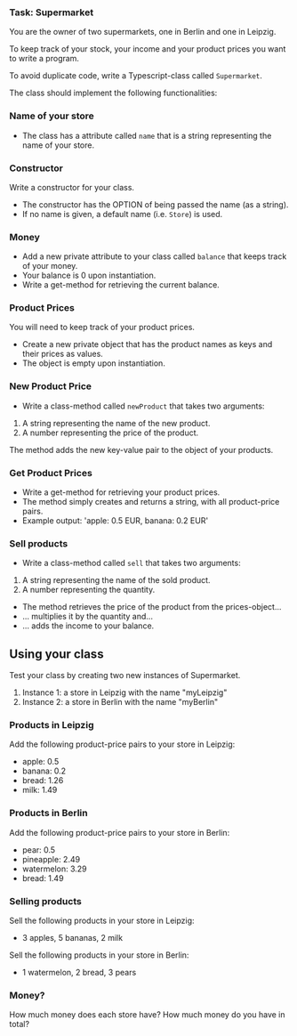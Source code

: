 ### Task: Supermarket

You are the owner of two supermarkets, one in Berlin and one in Leipzig.

To keep track of your stock, your income and your product prices you want to write a program.

To avoid duplicate code, write a Typescript-class called `Supermarket`.

The class should implement the following functionalities:

### Name of your store

- The class has a attribute called `name` that is a string representing the name of your store.

### Constructor

Write a constructor for your class.

- The constructor has the OPTION of being passed the name (as a string).
- If no name is given, a default name (i.e. `Store`) is used.

### Money

- Add a new private attribute to your class called `balance` that keeps track of your money.
- Your balance is 0 upon instantiation.
- Write a get-method for retrieving the current balance.

### Product Prices

You will need to keep track of your product prices.

- Create a new private object that has the product names as keys and their prices as values.
- The object is empty upon instantiation.

### New Product Price

- Write a class-method called `newProduct` that takes two arguments:

1. A string representing the name of the new product.
2. A number representing the price of the product.

The method adds the new key-value pair to the object of your products.

### Get Product Prices

- Write a get-method for retrieving your product prices.
- The method simply creates and returns a string, with all product-price pairs.
- Example output: 'apple: 0.5 EUR, banana: 0.2 EUR'

### Sell products

- Write a class-method called `sell` that takes two arguments:

1. A string representing the name of the sold product.
2. A number representing the quantity.

- The method retrieves the price of the product from the prices-object...
- ... multiplies it by the quantity and...
- ... adds the income to your balance.

## Using your class

Test your class by creating two new instances of Supermarket.

1. Instance 1: a store in Leipzig with the name "myLeipzig"
1. Instance 2: a store in Berlin with the name "myBerlin"

### Products in Leipzig

Add the following product-price pairs to your store in Leipzig:

- apple: 0.5
- banana: 0.2
- bread: 1.26
- milk: 1.49

### Products in Berlin

Add the following product-price pairs to your store in Berlin:

- pear: 0.5
- pineapple: 2.49
- watermelon: 3.29
- bread: 1.49

### Selling products

Sell the following products in your store in Leipzig:

- 3 apples, 5 bananas, 2 milk

Sell the following products in your store in Berlin:

- 1 watermelon, 2 bread, 3 pears

### Money?

How much money does each store have? How much money do you have in total?
